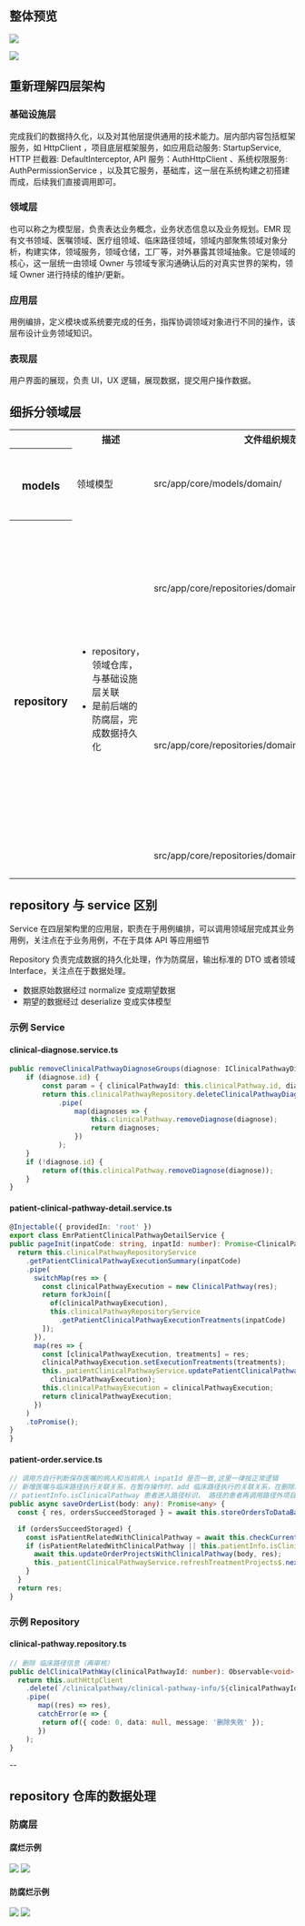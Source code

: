 ## 整体预览

![](./模块/ClinicalPathwayModule.png)

![](./模块/EmrPatientClinicalPathwayModule.png)

## 重新理解四层架构

### 基础设施层

完成我们的数据持久化，以及对其他层提供通用的技术能力。层内部内容包括框架服务，如 HttpClient ，项目底层框架服务，如应用启动服务: StartupService, HTTP 拦截器: DefaultInterceptor, API 服务：AuthHttpClient 、系统权限服务: AuthPermissionService ，以及其它服务，基础库，这一层在系统构建之初搭建而成，后续我们直接调用即可。

### 领域层

也可以称之为模型层，负责表达业务概念，业务状态信息以及业务规划。EMR 现有文书领域、医嘱领域、医疗组领域、临床路径领域，领域内部聚焦领域对象分析，构建实体，领域服务，领域仓储，工厂等，对外暴露其领域抽象。它是领域的核心，这一层统一由领域 Owner 与领域专家沟通确认后的对真实世界的架构，领域 Owner 进行持续的维护/更新。

### 应用层

用例编排，定义模块或系统要完成的任务，指挥协调领域对象进行不同的操作，该层布设计业务领域知识。

### 表现层

用户界面的展现，负责 UI，UX 逻辑，展现数据，提交用户操作数据。

## 细拆分领域层

<table class="wrapped confluenceTable" resolved=""><colgroup><col><col><col><col></colgroup><tbody><tr><th class="confluenceTh">&nbsp;</th><th class="confluenceTh">描述</th><th colspan="1" class="confluenceTh">文件组织规范</th><th colspan="1" class="confluenceTh">文件说明</th></tr><tr><th class="confluenceTh"><h3 id="id-复杂领域模块规范-models"><span>models</span></h3></th><td class="confluenceTd"><span>领域模型</span></td><td colspan="1" class="confluenceTd">src/app/core/models/domain/</td><td colspan="1" class="confluenceTd">领域模型统一在domain/下管理，导出必要的属性</td></tr><tr><th class="highlight-grey confluenceTh" rowspan="3" data-highlight-colour="grey"><h3 id="id-复杂领域模块规范-repository"><span>repository</span></h3></th><td rowspan="3" class="confluenceTd"><ul><li><span>repository，领域仓库，与基础设施层关联</span></li><li>是前后端的防腐层，完成数据持久化</li></ul></td><td colspan="1" class="confluenceTd">src/app/core/repositories/domain/domain.repository.ts</td><td colspan="1" class="confluenceTd"><div><span style="color: rgb(51,51,51);">负责业务API CRUD，输出DTO或者interface，不做业务用例逻辑处理，注意与service的区别</span></div></td></tr><tr><td colspan="1" class="confluenceTd">src/app/core/repositories/domain/domain.serialize.ts</td><td colspan="1" class="confluenceTd"><div><span style="color: rgb(51,51,51);">建议数据的Normalize操作和Serialize操作都在Repository里完成，如果Serialize过程复杂度较高，建议新建Serialize文件处理</span></div></td></tr><tr><td colspan="1" class="confluenceTd"><span>src/app/core/repositories/domain/domain.typings.ts</span></td><td colspan="1" class="confluenceTd"><span style="color: rgb(51,51,51);">业务相关的typings声明</span></td></tr></tbody></table>

## repository 与 service 区别

Service 在四层架构里的应用层，职责在于用例编排，可以调用领域层完成其业务用例，关注点在于业务用例，不在于具体 API 等应用细节

Repository 负责完成数据的持久化处理，作为防腐层，输出标准的 DTO 或者领域 Interface，关注点在于数据处理。

- 数据原始数据经过 normalize 变成期望数据
- 期望的数据经过 deserialize 变成实体模型

### 示例 Service

#### clinical-diagnose.service.ts

```Typescript
public removeClinicalPathwayDiagnoseGroups(diagnose: IClinicalPathwayDiagnose): Observable<void> {
    if (diagnose.id) {
        const param = { clinicalPathwayId: this.clinicalPathway.id, diagnoseGroupId: diagnose.id };
        return this.clinicalPathwayRepository.deleteClinicalPathwayDiagnoses(param)
            .pipe(
                map(diagnoses => {
                    this.clinicalPathway.removeDiagnose(diagnose);
                    return diagnoses;
                })
            );
    }
    if (!diagnose.id) {
        return of(this.clinicalPathway.removeDiagnose(diagnose));
    }
}
```

#### patient-clinical-pathway-detail.service.ts

```Typescript
@Injectable({ providedIn: 'root' })
export class EmrPatientClinicalPathwayDetailService {
public pageInit(inpatCode: string, inpatId: number): Promise<ClinicalPathway> {
  return this.clinicalPathwayRepositoryService
    .getPatientClinicalPathwayExecutionSummary(inpatCode)
    .pipe(
      switchMap(res => {
        const clinicalPathwayExecution = new ClinicalPathway(res);
        return forkJoin([
          of(clinicalPathwayExecution),
          this.clinicalPathwayRepositoryService
            .getPatientClinicalPathwayExecutionTreatments(inpatCode)
        ]);
      }),
      map(res => {
        const [clinicalPathwayExecution, treatments] = res;
        clinicalPathwayExecution.setExecutionTreatments(treatments);
        this._patientClinicalPathwayService.updatePatientClinicalPathwayRelation(inpatId,
          clinicalPathwayExecution);
        this.clinicalPathwayExecution = clinicalPathwayExecution;
        return clinicalPathwayExecution;
      })
    )
    .toPromise();
}
}
```

#### patient-order.service.ts

```Typescript
// 调用方自行判断保存医嘱的病人和当前病人 inpatId 是否一致,这里一律按正常逻辑
// 新增医嘱与临床路径执行关联关系，在暂存操作时，add 临床路径执行的关联关系，在删除时， delete 临床路径执行的关联关系
// patientInfo.isClinicalPathway 患者进入路径标识， 路径的患者再调用路径外项目检查
public async saveOrderList(body: any): Promise<any> {
  const { res, ordersSucceedStoraged } = await this.storeOrdersToDataBase(body);

  if (ordersSucceedStoraged) {
    const isPatientRelatedWithClinicalPathway = await this.checkCurrentPatientClinicalPathwayRelation();
    if (isPatientRelatedWithClinicalPathway || this.patientInfo.isClinicalPathway) {
      await this.updateOrderProjectsWithClinicalPathway(body, res);
      this._patientClinicalPathwayService.refreshTreatmentProjects$.next(true);
    }
  }
  return res;
}
```

### 示例 Repository

#### clinical-pathway.repository.ts

```Typescript
// 删除 临床路径信息（再审核）
public delClinicalPathWay(clinicalPathwayId: number): Observable<void> {
  return this.authHttpClient
    .delete(`/clinicalpathway/clinical-pathway-info/${clinicalPathwayId}`)
    .pipe(
       map((res) => res),
       catchError(e => {
        return of({ code: 0, data: null, message: '删除失败' });
       })
    );
}
```

--

## repository 仓库的数据处理

### 防腐层

#### 腐烂示例

![](./模块/腐烂1.png)
![](./模块/腐烂2.png)

#### 防腐烂示例

![](./模块/防腐措施1.png)
![](./模块/防腐措施2.png)
